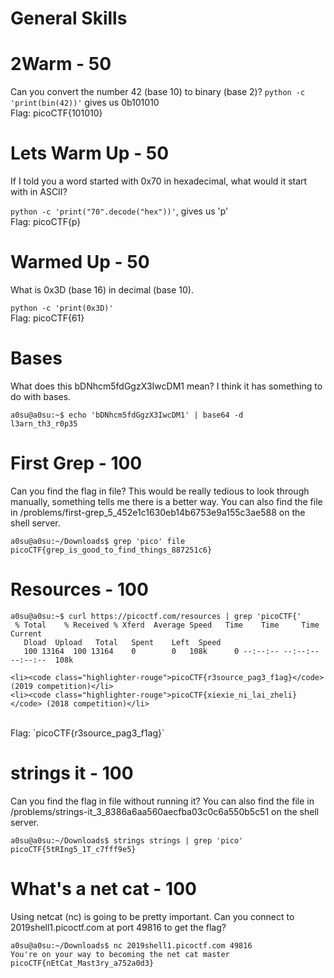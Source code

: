 # General Skills

# 2Warm - 50
Can you convert the number 42 (base 10) to binary (base 2)?
 `python -c 'print(bin(42))'`  gives us 0b101010
</br>Flag: picoCTF{101010}


# Lets Warm Up - 50
If I told you a word started with 0x70 in hexadecimal, what would it start with in ASCII?

 `python -c 'print("70".decode("hex"))'`, gives us 'p' 
 </br>Flag: picoCTF{p}

# Warmed Up - 50
What is 0x3D (base 16) in decimal (base 10).

 `python -c 'print(0x3D)'`
 </br> Flag: picoCTF{61}

# Bases
What does this bDNhcm5fdGgzX3IwcDM1 mean? I think it has something to do with bases.
```
a0su@a0su:~$ echo 'bDNhcm5fdGgzX3IwcDM1' | base64 -d
l3arn_th3_r0p35
```
# First Grep - 100
Can you find the flag in file? This would be really tedious to look through manually, something tells me there is a better way. You can also find the file in /problems/first-grep_5_452e1c1630eb14b6753e9a155c3ae588 on the shell server.
```
a0su@a0su:~/Downloads$ grep 'pico' file
picoCTF{grep_is_good_to_find_things_887251c6}
```
# Resources - 100
```
a0su@a0su:~$ curl https://picoctf.com/resources | grep 'picoCTF{'
 % Total    % Received % Xferd  Average Speed   Time    Time     Time  Current
   Dload  Upload   Total   Spent    Left  Speed
   100 13164  100 13164    0 		0   108k      0 --:--:-- --:--:-- --:--:--  108k
 
<li><code class="highlighter-rouge">picoCTF{r3source_pag3_f1ag}</code> (2019 competition)</li>
<li><code class="highlighter-rouge">picoCTF{xiexie_ni_lai_zheli}</code> (2018 competition)</li>

```
</br>
Flag: `picoCTF{r3source_pag3_f1ag}`

# strings it - 100
Can you find the flag in file without running it? You can also find the file in /problems/strings-it_3_8386a6aa560aecfba03c0c6a550b5c51 on the shell server.

```
a0su@a0su:~/Downloads$ strings strings | grep 'pico'
picoCTF{5tRIng5_1T_c7fff9e5}
```

# What's a net cat - 100
Using netcat (nc) is going to be pretty important. Can you connect to 2019shell1.picoctf.com at port 49816 to get the flag?

```
a0su@a0su:~/Downloads$ nc 2019shell1.picoctf.com 49816 
You're on your way to becoming the net cat master
picoCTF{nEtCat_Mast3ry_a752a0d3}
```


